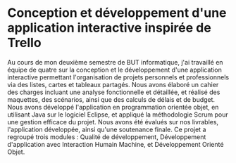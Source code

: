 # Conception et développement d'une application interactive inspirée de Trello
Au cours de mon deuxième semestre de BUT informatique, j'ai travaillé en équipe de quatre sur la conception et le développement d'une application interactive permettant l'organisation de projets personnels et professionnels via des listes, cartes et tableaux partagés. Nous avons élaboré un cahier des charges incluant une analyse fonctionnelle et détaillée, et réalisé des maquettes, des scénarios, ainsi que des calculs de délais et de budget. Nous avons développé l'application en programmation orientée objet, en utilisant Java sur le logiciel Eclipse, et appliqué la méthodologie Scrum pour une gestion efficace du projet. Nous avons été évalués sur nos livrables, l'application développée, ainsi qu'une soutenance finale. Ce projet a regroupé trois modules : Qualité de développement, Développement d'application avec Interaction Humain Machine, et Développement Orienté Objet.

